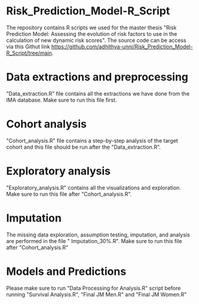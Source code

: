 # Risk_Prediction_Model-R_Script
The repository contains R scripts we used for the master thesis "Risk Prediction Model: Assessing the evolution of risk factors to use in the calculation of new dynamic risk scores". The source code can be access via this Githut link https://github.com/adhithya-unni/Risk_Prediction_Model-R_Script/tree/main.

# Data extractions and preprocessing
"Data_extraction.R" file contains all the extractions we have done from the IMA database. Make sure to run this file first.

# Cohort analysis
"Cohort_analysis.R" file contains a step-by-step analysis of the target cohort and this file should be run after the "Data_extraction.R".

# Exploratory analysis
"Exploratory_analysis.R" contains all the visualizations and exploration. Make sure to run this file after "Cohort_analysis.R".

# Imputation
The missing data exploration, assumption testing, imputation, and analysis are performed in the file " Imputation_30%.R". Make sure to run this file after "Cohort_analysis.R"

# Models and Predictions
Please make sure to run "Data Processing for Analysis.R" script before running "Survival Analysis.R", "Final JM Men.R" and "Final JM Women.R"
